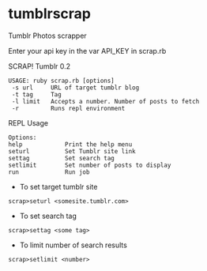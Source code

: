 tumblrscrap
===========

Tumblr Photos scrapper

Enter your api key in the var API_KEY in scrap.rb

SCRAP! Tumblr 0.2
```
USAGE: ruby scrap.rb [options]
 -s url     URL of target tumblr blog
 -t tag     Tag
 -l limit   Accepts a number. Number of posts to fetch
 -r         Runs repl environment
```

REPL Usage
```
Options:
help            Print the help menu
seturl          Set Tumblr site link
settag          Set search tag
setlimit        Set number of posts to display
run             Run job
```

- To set target tumblr site
```
scrap>seturl <somesite.tumblr.com>
```

- To set search tag
```
scrap>settag <some tag>
```

- To limit number of search results
```
scrap>setlimit <number>
```